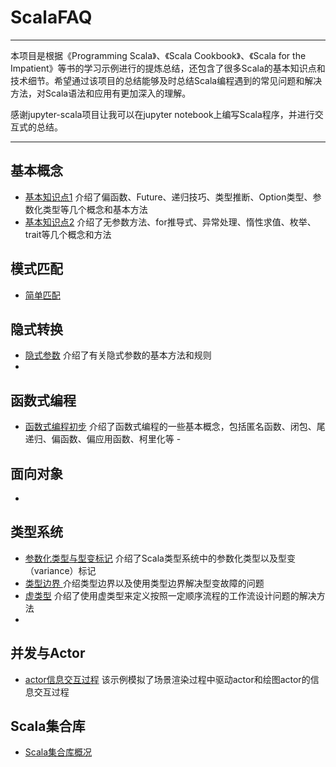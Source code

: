 # ScalaFAQ
---
本项目是根据《Programming Scala》、《Scala Cookbook》、《Scala for the Impatient》等书的学习示例进行的提炼总结，还包含了很多Scala的基本知识点和技术细节。希望通过该项目的总结能够及时总结Scala编程遇到的常见问题和解决方法，对Scala语法和应用有更加深入的理解。

感谢jupyter-scala项目让我可以在jupyter notebook上编写Scala程序，并进行交互式的总结。

---
## 基本概念
- [基本知识点1](http://nbviewer.jupyter.org/github/jasonding1354/ScalaFAQ/blob/master/basics/basics1.ipynb)
介绍了偏函数、Future、递归技巧、类型推断、Option类型、参数化类型等几个概念和基本方法
- [基本知识点2](http://nbviewer.jupyter.org/github/jasonding1354/ScalaFAQ/blob/master/basics/basics2.ipynb)
介绍了无参数方法、for推导式、异常处理、惰性求值、枚举、trait等几个概念和方法
[]()

## 模式匹配
- [简单匹配]()
[]()

## 隐式转换
- [隐式参数](http://nbviewer.jupyter.org/github/jasonding1354/ScalaFAQ/blob/master/implicits/implicit_parameter.ipynb)
介绍了有关隐式参数的基本方法和规则
- []()

## 函数式编程
- [函数式编程初步]()
介绍了函数式编程的一些基本概念，包括匿名函数、闭包、尾递归、偏函数、偏应用函数、柯里化等
-[]()

## 面向对象
- []()

## 类型系统
- [参数化类型与型变标记]()
介绍了Scala类型系统中的参数化类型以及型变（variance）标记
- [类型边界 ](http://nbviewer.jupyter.org/github/jasonding1354/ScalaFAQ/blob/master/type_system/type_bound.ipynb)
介绍类型边界以及使用类型边界解决型变故障的问题
- [虚类型](http://nbviewer.jupyter.org/github/jasonding1354/ScalaFAQ/blob/master/type_system/phantom_type.ipynb)
介绍了使用虚类型来定义按照一定顺序流程的工作流设计问题的解决方法
- []()


## 并发与Actor
- [actor信息交互过程](http://nbviewer.jupyter.org/github/jasonding1354/ScalaFAQ/blob/master/concurrency/Rendering_Example.ipynb)
该示例模拟了场景渲染过程中驱动actor和绘图actor的信息交互过程


## Scala集合库
- [Scala集合库概况](http://nbviewer.jupyter.org/github/jasonding1354/ScalaFAQ/blob/master/collections/collection_intro.ipynb)
